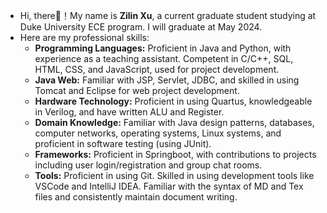 - Hi, there🙋！My name is **Zilin Xu**, a current graduate student studying at Duke University ECE program. I will graduate at May 2024.
- Here are my professional skills:
  - **Programming Languages:** Proficient in Java and Python, with experience as a teaching assistant. Competent in C/C++, SQL, HTML, CSS, and JavaScript, used for project development.
  - **Java Web:** Familiar with JSP, Servlet, JDBC, and skilled in using Tomcat and Eclipse for web project development.
  - **Hardware Technology:** Proficient in using Quartus, knowledgeable in Verilog, and have written ALU and Register.
  - **Domain Knowledge:** Familiar with Java design patterns, databases, computer networks, operating systems, Linux systems, and proficient in software testing (using JUnit). 
  - **Frameworks:** Proficient in Springboot, with contributions to projects including user login/registration and group chat rooms.
  - **Tools:** Proficient in using Git. Skilled in using development tools like VSCode and IntelliJ IDEA. Familiar with the syntax of MD and Tex files and consistently maintain document writing.

